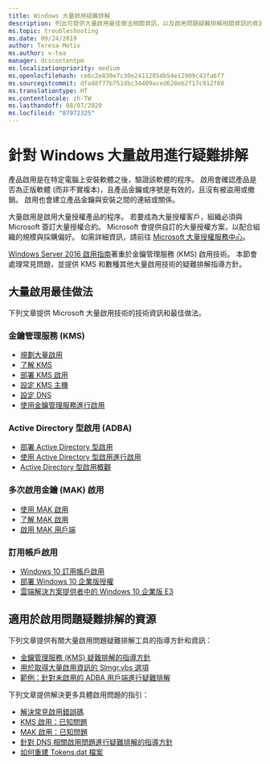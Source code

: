 ```yaml
---
title: Windows 大量啟用疑難排解
description: 列出可提供大量啟用最佳做法相關資訊，以及啟用問題疑難排解相關資訊的資源
ms.topic: troubleshooting
ms.date: 09/24/2019
author: Teresa-Motiv
ms.author: v-tea
manager: dcscontentpm
ms.localizationpriority: medium
ms.openlocfilehash: ce6c2e830e7c30e24112854b54e12909c43fa6f7
ms.sourcegitcommit: dfa48f77b751dbc34409aced628eb2f17c912f08
ms.translationtype: HT
ms.contentlocale: zh-TW
ms.lasthandoff: 08/07/2020
ms.locfileid: "87972325"
---
```

# <a name="troubleshooting-windows-volume-activation"></a>針對 Windows 大量啟用進行疑難排解

產品啟用是在特定電腦上安裝軟體之後，驗證該軟體的程序。 啟用會確認產品是否為正版軟體 (而非不實複本)，且產品金鑰或序號是有效的，且沒有被盜用或撤銷。 啟用也會建立產品金鑰與安裝之間的連結或關係。

大量啟用是啟用大量授權產品的程序。 若要成為大量授權客戶，組織必須與 Microsoft 簽訂大量授權合約。 Microsoft 會提供自訂的大量授權方案，以配合組織的規模與採購偏好。 如需詳細資訊，請前往 [Microsoft 大量授權服務中心](https://www.microsoft.com/Licensing/servicecenter/default.aspx)。

[Windows Server 2016 啟用指南](server-2016-activation.md)著重於金鑰管理服務 (KMS) 啟用技術。 本節會處理常見問題，並提供 KMS 和數種其他大量啟用技術的疑難排解指導方針。

## <a name="best-practices-for-volume-activation"></a>大量啟用最佳做法

下列文章提供 Microsoft 大量啟用技術的技術資訊和最佳做法。

### <a name="key-management-service-kms"></a>金鑰管理服務 (KMS)

- [規劃大量啟用](/windows/deployment/volume-activation/plan-for-volume-activation-client)
- [了解 KMS](/previous-versions/tn-archive/ff793434(v=technet.10))
- [部署 KMS 啟用](/previous-versions/tn-archive/ff793409%28v=technet.10%29)
- [設定 KMS 主機](/previous-versions/tn-archive/ff793407%28v%3dtechnet.10%29)
- [設定 DNS](/previous-versions/tn-archive/ff793405%28v%3dtechnet.10%29)
- [使用金鑰管理服務進行啟用](/windows/deployment/volume-activation/activate-using-key-management-service-vamt)

### <a name="active-directory-based-activation-adba"></a>Active Directory 型啟用 (ADBA)

- [部署 Active Directory 型啟用](/previous-versions/windows/it-pro/windows-server-2012-r2-and-2012/dn502534%28v%3dws.11%29)
- [使用 Active Directory 型啟用進行啟用](/windows/deployment/volume-activation/activate-using-active-directory-based-activation-client)
- [Active Directory 型啟用概觀](/windows/deployment/volume-activation/active-directory-based-activation-overview)

### <a name="multiple-activation-key-mak-activation"></a>多次啟用金鑰 (MAK) 啟用

- [使用 MAK 啟用](/previous-versions/tn-archive/ff793438%28v=technet.10%29)
- [了解 MAK 啟用](/previous-versions/tn-archive/ff793435%28v%3dtechnet.10%29)
- [啟用 MAK 用戶端](/previous-versions/tn-archive/ff793398%28v%3dtechnet.10%29)

### <a name="subscription-activation"></a>訂用帳戶啟用

- [Windows 10 訂用帳戶啟用](/windows/deployment/windows-10-subscription-activation)
- [部署 Windows 10 企業版授權](/windows/deployment/deploy-enterprise-licenses)
- [雲端解決方案提供者中的 Windows 10 企業版 E3](/windows/deployment/windows-10-enterprise-e3-overview)

## <a name="resources-for-troubleshooting-activation-issues"></a>適用於啟用問題疑難排解的資源

下列文章提供有關大量啟用問題疑難排解工具的指導方針和資訊：

- [金鑰管理服務 (KMS) 疑難排解的指導方針](activation-troubleshoot-kms-general.md)
- [用於取得大量啟用資訊的 Slmgr.vbs 選項](activation-slmgr-vbs-options.md)
- [範例：針對未啟用的 ADBA 用戶端進行疑難排解](activation-troubleshoot-adba-clients.md)

下列文章提供解決更多具體啟用問題的指引：

- [解決常見啟用錯誤碼](activation-error-codes.md)
- [KMS 啟用：已知問題](activation-troubleshoot-KMS-issues.md)
- [MAK 啟用：已知問題](activation-troubleshoot-MAK-issues.md)
- [針對 DNS 相關啟用問題進行疑難排解的指導方針](common-troubleshooting-procedures-kms-dns.md)
- [如何重建 Tokens.dat 檔案](activation-rebuild-tokens-dat-file.md)
